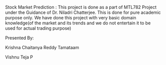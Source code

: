 Stock Market Prediction : This project is done as a part of MTL782 Project under the Guidance of
Dr. Niladri Chatterjee. This is done for pure academic purpose only. We have done this project with very basic domain knowledge(of the market and its trends and we do not entertain it to be used for actual trading purpose)

Presented By:

Krishna Chaitanya Reddy Tamataam

Vishnu Teja P


